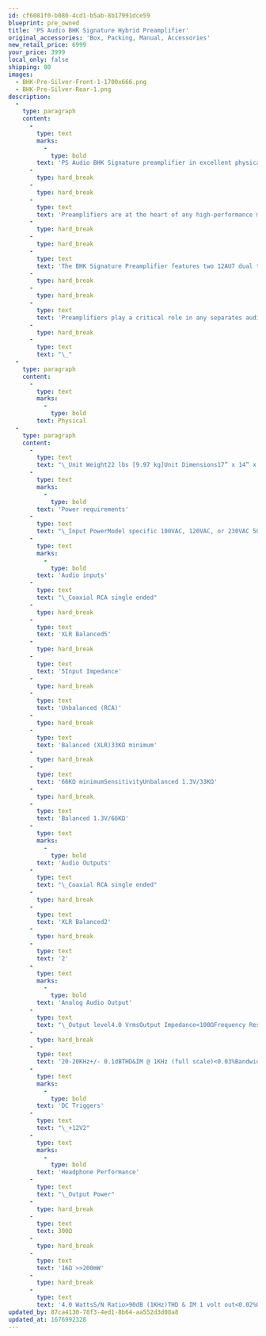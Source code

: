 ```yaml
---
id: cf6081f0-b080-4cd1-b5ab-8b17991dce59
blueprint: pre_owned
title: 'PS Audio BHK Signature Hybrid Preamplifier'
original_accessories: 'Box, Packing, Manual, Accessories'
new_retail_price: 6999
your_price: 3999
local_only: false
shipping: 80
images:
  - BHK-Pre-Silver-Front-1-1700x666.png
  - BHK-Pre-Silver-Rear-1.png
description:
  -
    type: paragraph
    content:
      -
        type: text
        marks:
          -
            type: bold
        text: 'PS Audio BHK Signature preamplifier in excellent physical and functional condition with original box, packing and accessories. Unit sells as new for $6,999.00'
      -
        type: hard_break
      -
        type: hard_break
      -
        type: text
        text: 'Preamplifiers are at the heart of any high-performance music system. They are the critical controlling interface between our sources of music and our loudspeaker chain. Most preamplifiers do a fine job of control and isolation, but only a rare handful make magic happen. Add the BHK Signature Preamplifier into your system and suddenly you are enveloped in a wealth of musicality you’ve not yet experienced: deeper, wider, sound staging, improved separation of instruments and voices, subterranean bass, extended highs, and an openness you’re unlikely to have experienced without this instrument in the system.'
      -
        type: hard_break
      -
        type: hard_break
      -
        type: text
        text: 'The BHK Signature Preamplifier features two 12AU7 dual triode vacuum tubes in the input stage that act as a zero feedback balanced input amplification pair. A combination of an input stepped attenuator, built around the highest quality passive components for coarse volume adjustments, coupled with controlling the actual gain of the vacuum tube for finer steps, turned out to be the most sonically transparent level control we have yet heard. Finally, the output stage is a high-bias class A MOSFET design that is unaffected by cable and power amplifier interface challenges.'
      -
        type: hard_break
      -
        type: hard_break
      -
        type: text
        text: 'Preamplifiers play a critical role in any separates audio system, strategically positioned between sources of music: CD players, phono preamps, DACs, tape recorders and tuners—and your power amplifier—the preamp serves essential roles of control and isolation. The BHK Signature Preamplifier features 5 identical balanced and single ended inputs, and converts all input signals into a balanced signal for the lowest possible distortion, and can be used in a two-channel audio system or as part of a home theater system. The high-bias Class A MOSFET output stage ensures unmatched performance with any cable and amplifier interface.'
      -
        type: hard_break
      -
        type: text
        text: "\_"
  -
    type: paragraph
    content:
      -
        type: text
        marks:
          -
            type: bold
        text: Physical
  -
    type: paragraph
    content:
      -
        type: text
        text: "\_Unit Weight22 lbs [9.97 kg]Unit Dimensions17” x 14” x 4” [ 36cm x 43cm x 10cm]Shipping Weight31 lbs [14 kg]Shipping Dimensions20.5”x 24” x 10” [52cm x 61cm x 25cm]"
      -
        type: text
        marks:
          -
            type: bold
        text: 'Power requirements'
      -
        type: text
        text: "\_Input PowerModel specific 100VAC, 120VAC, or 230VAC 50 or 60HzPower Consumption60W"
      -
        type: text
        marks:
          -
            type: bold
        text: 'Audio inputs'
      -
        type: text
        text: "\_Coaxial RCA single ended"
      -
        type: hard_break
      -
        type: text
        text: 'XLR Balanced5'
      -
        type: hard_break
      -
        type: text
        text: '5Input Impedance'
      -
        type: hard_break
      -
        type: text
        text: 'Unbalanced (RCA)'
      -
        type: hard_break
      -
        type: text
        text: 'Balanced (XLR)33KΩ minimum'
      -
        type: hard_break
      -
        type: text
        text: '66KΩ minimumSensitivityUnbalanced 1.3V/33KΩ'
      -
        type: hard_break
      -
        type: text
        text: 'Balanced 1.3V/66KΩ'
      -
        type: text
        marks:
          -
            type: bold
        text: 'Audio Outputs'
      -
        type: text
        text: "\_Coaxial RCA single ended"
      -
        type: hard_break
      -
        type: text
        text: 'XLR Balanced2'
      -
        type: hard_break
      -
        type: text
        text: '2'
      -
        type: text
        marks:
          -
            type: bold
        text: 'Analog Audio Output'
      -
        type: text
        text: "\_Output level4.0 VrmsOutput Impedance<100ΩFrequency Response"
      -
        type: hard_break
      -
        type: text
        text: '20-20KHz+/- 0.1dBTHD&IM @ 1KHz (full scale)<0.03%Bandwidth-3dB 0.1Hz – 200kHz'
      -
        type: text
        marks:
          -
            type: bold
        text: 'DC Triggers'
      -
        type: text
        text: "\_+12V2"
      -
        type: text
        marks:
          -
            type: bold
        text: 'Headphone Performance'
      -
        type: text
        text: "\_Output Power"
      -
        type: hard_break
      -
        type: text
        text: 300Ω
      -
        type: hard_break
      -
        type: text
        text: '16Ω >>200mW'
      -
        type: hard_break
      -
        type: text
        text: '4.0 WattsS/N Ratio>90dB (1KHz)THD & IM 1 volt out<0.02%Output Impedance<0.5Ω'
updated_by: 87ca4130-78f3-4ed1-8b64-aa552d3d08a8
updated_at: 1676992328
---
```

